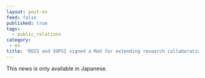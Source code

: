 ```yaml
---
layout: post-en
feed: false
published: true
tags:
  - public_relations
category:
 - en
title: 'ROIS and SUPSI signed a MoU for extending research collaboration between DBCLS and IDSIA.(in Japanese)'
---
```

This news is only available in Japanese.
